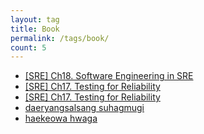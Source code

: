 ```yaml
---
layout: tag
title: Book
permalink: /tags/book/
count: 5
---
```


- [[SRE] Ch18. Software Engineering in SRE](https://hhhyunwoo.github.io//posts/sre-ch18/)
- [[SRE] Ch17. Testing for Reliability](https://hhhyunwoo.github.io//posts/sre-ch17/)
- [[SRE] Ch17. Testing for Reliability](https://hhhyunwoo.github.io//posts/sre-ch17/)
- [daeryangsalsang suhagmugi](https://khbrst.github.io/book/weapons-of-math-descruction/)
- [haekeowa hwaga](https://khbrst.github.io/dev/book/hackers-and-painters/)
